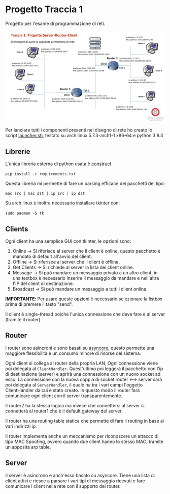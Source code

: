 # Progetto Traccia 1

Progetto per l'esame di programmazione di reti.

![](./design.png)

Per lanciare tutti i componenti presenti nel disegno di rete ho creato lo script
[launcher.sh](./launcher.sh), testato su arch linux 5.7.3-arch1-1 x86-64 e python 3.8.3

## Librerie

L'unica libreria esterna di python usata è [construct](https://pypi.org/project/construct/)

`pip install -r requirements.txt`

Questa libreria mi permette di fare un parsing efficace dei pacchetti del tipo:

```
mac src | mac dst | ip src | ip dst
```

Su arch linux è inoltre necessario installare tkinter con:

`sudo pacman -S tk`

## Clients

Ogni client ha una semplice GUI con tkinter, le opzioni sono:

1. Online -> Si riferisce al server che il client è online, questo pacchetto è mandato di default all'avvio del client.
2. Offline -> Si riferisce al server che il client è offline.
3. Get Clients -> Si richiede al server la lista dei client online.
4. Message -> Si può mandare un messaggio privato a un altro client, in una textbox è necessario inserire il messaggio da mandare e nell'altra l'IP del client di destinazione.
5. Broadcast -> Si può mandare un messaggio a tutti i client online.

**IMPORTANTE**: Per usare queste opzioni è necessario selezionare la listbox prima di premere il tasto "send".

Il client è single-thread poichè l'unica connessione che deve fare è al server (tramite il router).

## Router

I router sono asincroni e sono basati su [asyncore](https://docs.python.org/3/library/asyncore.html),
questo permette una maggiore flessibilità e un consumo minore di risorse del sistema.

Ogni client si collega al router della propria LAN, Ogni connessione viene poi delegata al `ClientHandler`.
Quest'ultimo poi leggerà il pacchetto con l'ip di destinazione (server) e aprirà una connessione con un nuovo socket ad esso.
La connessione con la nuova coppia di socket router <--> server sarà poi delegata al `ServerHandler`,
il quale ha tra i vari campi l'oggetto ClientHandler da cui è stato creato.
In questo modo il router farà comunicare ogni client con il server transparentemente.

Il router2 ha la stessa logica ma invece che connettersi al server si connetterà
al router1 che è il default gateway del server.

Il router ha una routing table statica che permette di fare il routing in base ai
vari indirizzi ip.

Il router implementa anche un meccanismo per riconoscere un attacco di tipo MAC Spoofing,
ovvero quando due client hanno lo stesso MAC, tramite un apposita arp table.

## Server

Il server è asincrono e anch'esso basato su asyncore. Tiene una lista di client attivi e riesce
a parsare i vari tipi di messaggio ricevuti e fare comunicare i client nella rete
con il supporto dei router.

